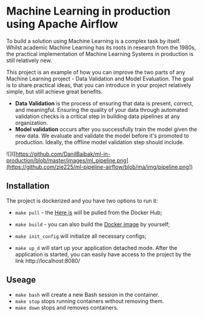 # Machine Learning in production using Apache Airflow

To build a solution using Machine Learning is a complex task by itself. Whilst academic Machine Learning has its roots in research from the 1980s, the practical implementation of Machine Learning Systems in production is still relatively new.

This project is an example of how you can improve the two parts of any Machine Learning project - Data Validation and Model Evaluation. The goal is to share practical ideas, that you can introduce in your project relatively simple, but still achieve great benefits.

* **Data Validation** is the process of ensuring that data is present, correct, and meaningful. Ensuring the quality of your data through automated validation checks is a critical step in building data pipelines at any organization.
* **Model validation** occurs after you successfully train the model given the new data. We evaluate and validate the model before it's promoted to production. Ideally, the offline model validation step should include.

![]([https://github.com/DanilBaibak/ml-in-production/blob/master/images/ml_pipeline.png](https://github.com/zie225/ml-pipeline-airflow/blob/ma/img/pipeline.png])






## Installation

The project is dockerized and you have two options to run it:
* `make pull` - the [Here is]([https://github.com/zie225/ml-pipeline-airflow]) will be pulled from the Docker Hub;

* `make build` - you can also build the [Docker image](https://github.com/zie225/ml-pipeline-airflow/tree/main/docker) by yourself;

* `make init_config` will initialize all necessary configs;
* `make up_d` will start up your application detached mode. After the application is started, you can easily have access to the project by the link http://localhost:8080/

## Useage

* `make bash` will create a new Bash session in the container.
* `make stop` stops running containers without removing them.
* `make down` stops and removes containers.

